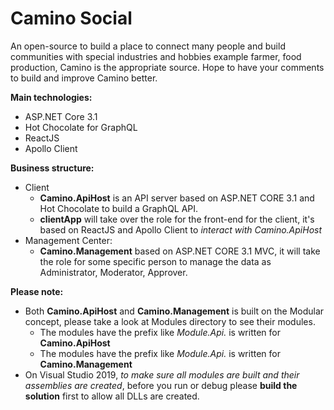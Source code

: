 # Camino Social

An open-source to build a place to connect many people and build communities with special industries and hobbies example farmer, food production, Camino is the appropriate source.
Hope to have your comments to build and improve Camino better.

**Main technologies:**
- ASP.NET Core 3.1
- Hot Chocolate for GraphQL
- ReactJS
- Apollo Client

**Business structure:**
- Client
  + **Camino.ApiHost** is an API server based on ASP.NET CORE 3.1 and Hot Chocolate to build a GraphQL API.
  + **clientApp** will take over the role for the front-end for the client, it's based on ReactJS and Apollo Client to *interact with Camino.ApiHost*
- Management Center:
  + **Camino.Management** based on ASP.NET CORE 3.1 MVC, it will take the role for some specific person to manage the data as Administrator, Moderator, Approver.
  
**Please note:**
- Both **Camino.ApiHost** and **Camino.Management** is built on the Modular concept, please take a look at Modules directory to see their modules.
  + The modules have the prefix like *Module.Api.* is written for **Camino.ApiHost**
  + The modules have the prefix like *Module.Api.* is written for **Camino.Management**
- On Visual Studio 2019, *to make sure all modules are built and their assemblies are created*, before you run or debug please **build the solution** first to allow all DLLs are created.
